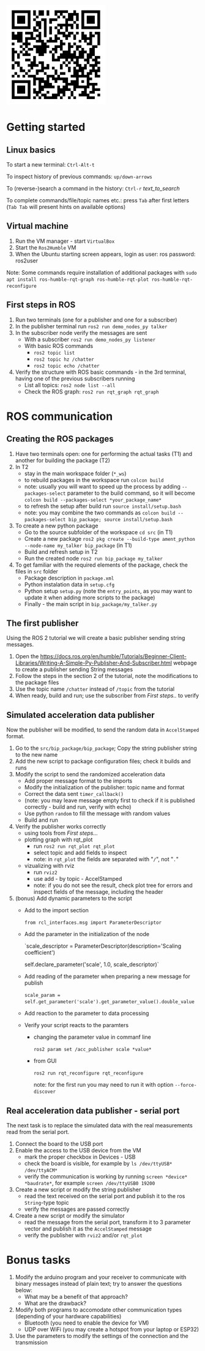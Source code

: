 ![QR code to this page](qr-code.png)

# Getting started

## Linux basics

To start a new terminal: `Ctrl-Alt-t`

To inspect history of previous commands: `up/down-arrows`

To (reverse-)search a command in the history: `Ctrl-r` *text_to_search*

To complete commands/file/topic names etc.: press `Tab` after first letters (`Tab Tab` will present hints on available options)

## Virtual machine

1. Run the VM manager - start `VirtualBox`
2. Start the `Ros2Humble` VM
3. When the Ubuntu starting screen appears, login as 
    user: ros      password: ros2user


Note: Some commands require installation of additional packages with 
`sudo apt install ros-humble-rqt-graph ros-humble-rqt-plot ros-humble-rqt-reconfigure`

## First steps in ROS

1. Run two terminals (one for a publisher and one for a subscriber)
2. In the publisher terminal run
    `ros2 run demo_nodes_py talker`
3. In the subscriber node verify the messages are sent
    - With a subscriber `ros2 run demo_nodes_py listener`
    - With basic ROS commands
        - `ros2 topic list`
        - `ros2 topic hz /chatter`
        - `ros2 topic echo /chatter`
4. Verify the structure with ROS basic commands - in the 3rd terminal, having one of the previous subscribers running
    - List all topics: `ros2 node list --all`
    - Check the ROS graph: `ros2 run rqt_graph rqt_graph`


# ROS communication

## Creating the ROS packages

1. Have two terminals open: one for performing the actual tasks (T1) and another for building the package (T2) 
2. In T2 
    - stay in the main workspace folder (`*_ws`)
    - to rebuild packages in the workspace run `colcon build`
    - note: usually you will want to speed up the process by adding `--packages-select` parameter to the build command, so it will become `colcon build --packages-select *your_package_name*`
    - to refresh the setup after build run `source install/setup.bash`
    - note: you may combine the two commands as `colcon build --packages-select bip_package; source install/setup.bash`
3. To create a new python package  
    - Go to the source subfolder of the workspace `cd src` (in T1)
    - Create a new package `ros2 pkg create --build-type ament_python --node-name my_talker bip_package` (in T1)
    - Build and refresh setup in T2
    - Run the created node `ros2 run bip_package my_talker`
4. To get familiar with the required elements of the package, check the files in `src` folder
    - Package description in `package.xml`
    - Python instalation data in `setup.cfg` 
    - Python setup `setup.py` (note the `entry_points`, as you may want to update it when adding more scripts to the package)
    - Finally - the main script in `bip_package/my_talker.py`

## The first publisher

Using the ROS 2 tutorial we will create a basic publisher sending string messages.

1. Open the https://docs.ros.org/en/humble/Tutorials/Beginner-Client-Libraries/Writing-A-Simple-Py-Publisher-And-Subscriber.html webpage to create a publisher sending String messages
2. Follow the steps in the section 2 of the tutorial, note the modifications to the package files
3. Use the topic name `/chatter` instead of `/topic` from the tutorial
4. When ready, build and run; use the subscriber from *First steps..* to verify

## Simulated acceleration data publisher

Now the publisher will be modified, to send the random data in `AccelStamped` format.

1. Go to the `src/bip_package/bip_package`; Copy the string publisher string to the new name
2. Add the new script to package configuration files; check it builds and runs
3. Modify the script to send the randomized acceleration data
    - Add proper message format to the imports
    - Modify the initialization of the publisher: topic name and format
    - Correct the data sent `timer_callback()`
    - (note: you may leave message empty first to check if it is published correctly - build and run, verify with echo)
    - Use python `random` to fill the message with random values
    - Build and run
4. Verify the publisher works correctly
    - using tools from *First steps...*
    - plotting graph with rqt_plot
        - run `ros2 run rqt_plot rqt_plot` 
        - select topic and add fields to inspect
        - note: in `rqt_plot` the fields are separated with "`/`", not "`.`"
    - vizualizing with rviz
        - run `rviz2` 
        - use add - by topic - AccelStamped
        - note: if you do not see the result, check plot tree for errors and inspect fields of the message, including the header
5. (bonus) Add dynamic parameters to the script
    - Add to the import section

        `from rcl_interfaces.msg import ParameterDescriptor`
    - Add the parameter in the initialization of the node

        `scale_descriptor = ParameterDescriptor(description='Scaling coefficient')

        self.declare_parameter('scale', 1.0, scale_descriptor)`
    - Add reading of the parameter when preparing a new message for publish

        `scale_param = self.get_parameter('scale').get_parameter_value().double_value`
    - Add reaction to the parameter to data processing
    - Verify your script reacts to the paramters
        - changing the parameter value in commanf line

            `ros2 param set /acc_publisher scale *value*`
        - from GUI 

            `ros2 run rqt_reconfigure rqt_reconfigure`

            note: for the first run you may need to run it with option `--force-discover`


## Real acceleration data publisher - serial port 

The next task is to replace the simulated data with the real measurements read from the serial port.

1. Connect the board to the USB port
2. Enable the access to the USB device from the VM 
    - mark the proper checkbox in Devices - USB
    - check the board is visible, for example by `ls /dev/ttyUSB* /dev/ttyACM*`
    - verify the communication is working by running `screen *device* *baudrate*`, for example `screen /dev/ttyUSB0 19200`
3. Create a new script or modify the string publisher
    - read the text received on the serial port and publish it to the ros `String`-type topic
    - verify the messages are passed correctly
4. Create a new script or modify the simulator
    - read the message from the serial port, transform it to 3 parameter vector and publish it as the `AccelStamped` message
    - verify the publisher with `rviz2` and/or `rqt_plot`


# Bonus tasks

1. Modify the arduino program and your receiver to communicate with binary messages instead of plain text; try to answer the questions below:
    - What may be a benefit of that approach?
    - What are the drawback?
2. Modify both programs to accomodate other communication types (depending of your hardware capabilities)
    - Bluetooth (you need to enable the device for VM)
    - UDP over WiFi (you may create a hotspot from your laptop or ESP32)
3. Use the parameters to modify the settings of the connection and the transmission
    
